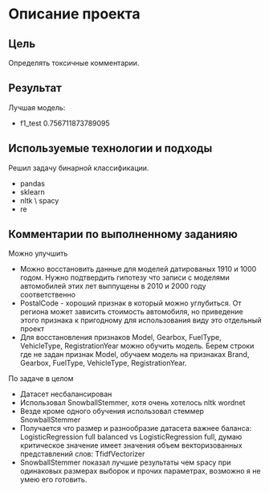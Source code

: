 # Описание проекта

## Цель

Определять токсичные комментарии.

## Результат

Лучшая модель:
* f1_test 0.756711873789095

## Используемые технологии и подходы
Решил задачу бинарной классификации.

* pandas
* sklearn
* nltk \ spacy
* re

## Комментарии по выполненному заданияю

Можно улучшить
* Можно восстановить данные для моделей датированых 1910 и 1000 годом. Нужно подтвердить гипотезу что записи с моделями автомобилей этих лет выппущены в 2010 и 2000 году соответственно
* PostalCode - хороший признак в который можно углубиться. От региона может зависить стоимость автомобиля, но приведение этого признака к пригодному для использования виду это отдельный проект
* Для восстановления признаков Model, Gearbox, FuelType, VehicleType, RegistrationYear можно обучить модель. Берем строки где не задан признак Model, обучаем модель на признаках Brand, Gearbox, FuelType, VehicleType, RegistrationYear.

По задаче в целом
* Датасет несбалансирован
* Использовал SnowballStemmer, хотя очень хотелось nltk wordnet
* Везде кроме одного обучения использовал стеммер SnowballStemmer
* Получается что размер и разнообразие датасета важнее баланса: LogisticRegression full balanced vs LogisticRegression full, думаю критическое значение имеет значения объем векторизованных представлений слов: TfidfVectorizer
* SnowballStemmer показал лучшие результаты чем spacy при одинаковых размерах выборок и прочих параметрах, возможно я не умею его готовить.

